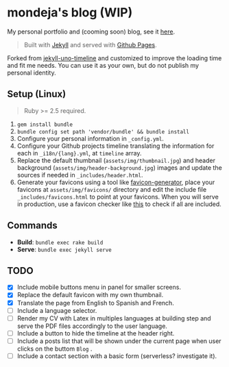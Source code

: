 # mondeja's blog (WIP)

My personal portfolio and (cooming soon) blog, see it [here](https://mondeja.github.io/blog).

> Built with [Jekyll](https://jekyllrb.com) and served with [Github Pages](https://pages.github.com/).

Forked from [jekyll-uno-timeline](https://github.com/tzuehlke/jekyll-uno-timeline) and customized to improve the loading time and fit me needs. You can use it as your own, but do not publish my personal identity.

## Setup (Linux)

> Ruby >= 2.5 required. 

1. `gem install bundle`
2. `bundle config set path 'vendor/bundle' && bundle install`
3. Configure your personal information in `_config.yml`.
4. Configure your Github projects timeline translating the information for each in `_i18n/{lang}.yml`, at `timeline` array.
5. Replace the default thumbnail (`assets/img/thumbnail.jpg`) and header background (`assets/img/header-background.jpg`) images and update the sources if needed in `_includes/header.html`. 
6. Generate your favicons using a tool like [favicon-generator](https://realfavicongenerator.net/), place your favicons at `assets/img/favicons/` directory and edit the include file `_includes/favicons.html` to point at your favicons. When you will serve in production, use a favicon checker like [this](https://realfavicongenerator.net/favicon_checker) to check if all are included. 

## Commands

- **Build**: `bundle exec rake build`
- **Serve**: `bundle exec jekyll serve`

## TODO

- [x] Include mobile buttons menu in panel for smaller screens.
- [x] Replace the default favicon with my own thumbnail.
- [x] Translate the page from English to Spanish and French.
- [ ] Include a language selector.
- [ ] Render my CV with Latex in multiples languages at building step and serve the PDF files accordingly to the user language.
- [ ] Include a button to hide the timeline at the header right.
- [ ] Include a posts list that will be shown under the current page when user clicks on the buttom `Blog` .
- [ ] Include a contact section with a basic form (serverless? investigate it).
